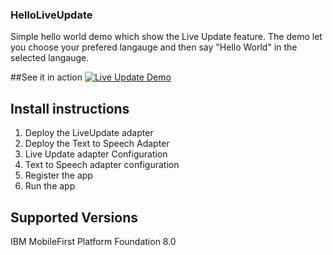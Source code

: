 ### HelloLiveUpdate

Simple hello world demo which show the Live Update feature.  The demo let you choose your prefered langauge and then say "Hello World" in the selected langauge.

##See it in action
[![Live Update Demo](https://img.youtube.com/vi/lWYdeogj0X0/0.jpg)](https://www.youtube.com/watch?v=lWYdeogj0X0)

## Install instructions

1. Deploy the LiveUpdate adapter
2. Deploy the Text to Speech Adapter
3. Live Update adapter Configuration
4. Text to Speech adapter configuration
5. Register the app
6. Run the app

## Supported Versions
IBM MobileFirst Platform Foundation 8.0
